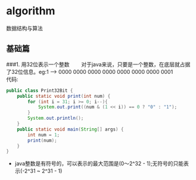 # algorithm
数据结构与算法
## 基础篇
###1. 用32位表示一个整数
&emsp;&emsp;对于java来说，只要是一个整数，在底层就占据了32位信息。eg:1 --> 0000 0000 0000 0000 0000 0000 0000 0001\
代码:
```java
public class Print32Bit {
    public static void print(int num) {
        for (int i = 31; i >= 0; i--){
            System.out.print((num & (1 << i)) == 0 ? "0" : "1");
        }
        System.out.println();
    }
    public static void main(String[] args) {
        int num = 1;
        print(num);
    }
}
```
* java整数是有符号的，可以表示的最大范围是(0～2^32 - 1);无符号的只能表示(-2^31 ~ 2^31 - 1)

